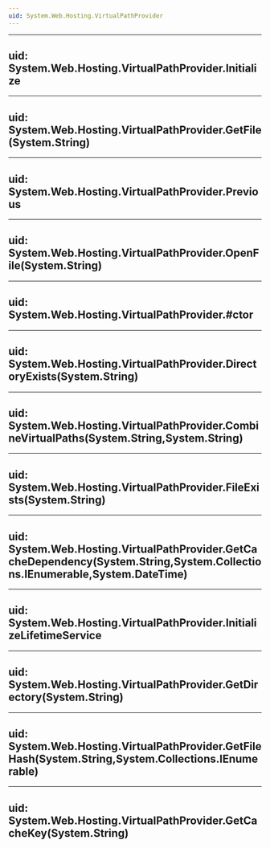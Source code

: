 ```yaml
---
uid: System.Web.Hosting.VirtualPathProvider
---
```


---
uid: System.Web.Hosting.VirtualPathProvider.Initialize
---

---
uid: System.Web.Hosting.VirtualPathProvider.GetFile(System.String)
---

---
uid: System.Web.Hosting.VirtualPathProvider.Previous
---

---
uid: System.Web.Hosting.VirtualPathProvider.OpenFile(System.String)
---

---
uid: System.Web.Hosting.VirtualPathProvider.#ctor
---

---
uid: System.Web.Hosting.VirtualPathProvider.DirectoryExists(System.String)
---

---
uid: System.Web.Hosting.VirtualPathProvider.CombineVirtualPaths(System.String,System.String)
---

---
uid: System.Web.Hosting.VirtualPathProvider.FileExists(System.String)
---

---
uid: System.Web.Hosting.VirtualPathProvider.GetCacheDependency(System.String,System.Collections.IEnumerable,System.DateTime)
---

---
uid: System.Web.Hosting.VirtualPathProvider.InitializeLifetimeService
---

---
uid: System.Web.Hosting.VirtualPathProvider.GetDirectory(System.String)
---

---
uid: System.Web.Hosting.VirtualPathProvider.GetFileHash(System.String,System.Collections.IEnumerable)
---

---
uid: System.Web.Hosting.VirtualPathProvider.GetCacheKey(System.String)
---
